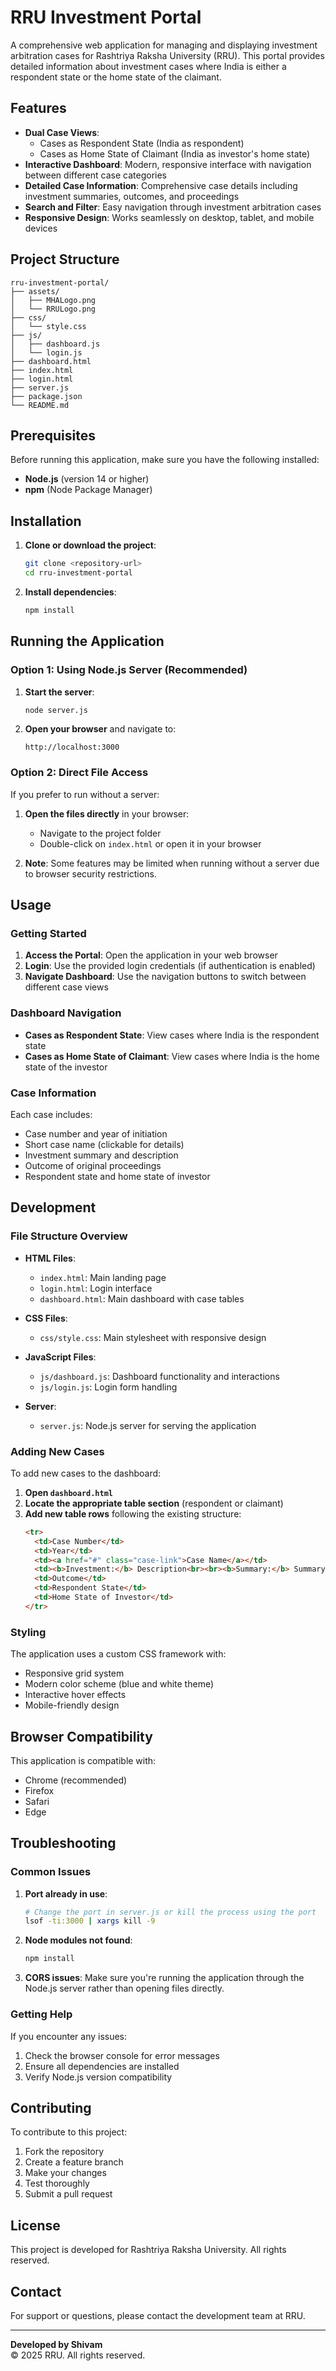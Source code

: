 # RRU Investment Portal

A comprehensive web application for managing and displaying investment arbitration cases for Rashtriya Raksha University (RRU). This portal provides detailed information about investment cases where India is either a respondent state or the home state of the claimant.

## Features

- **Dual Case Views**: 
  - Cases as Respondent State (India as respondent)
  - Cases as Home State of Claimant (India as investor's home state)
- **Interactive Dashboard**: Modern, responsive interface with navigation between different case categories
- **Detailed Case Information**: Comprehensive case details including investment summaries, outcomes, and proceedings
- **Search and Filter**: Easy navigation through investment arbitration cases
- **Responsive Design**: Works seamlessly on desktop, tablet, and mobile devices

## Project Structure

```
rru-investment-portal/
├── assets/
│   ├── MHALogo.png
│   └── RRULogo.png
├── css/
│   └── style.css
├── js/
│   ├── dashboard.js
│   └── login.js
├── dashboard.html
├── index.html
├── login.html
├── server.js
├── package.json
└── README.md
```

## Prerequisites

Before running this application, make sure you have the following installed:

- **Node.js** (version 14 or higher)
- **npm** (Node Package Manager)

## Installation

1. **Clone or download the project**:
   ```bash
   git clone <repository-url>
   cd rru-investment-portal
   ```

2. **Install dependencies**:
   ```bash
   npm install
   ```

## Running the Application

### Option 1: Using Node.js Server (Recommended)

1. **Start the server**:
   ```bash
   node server.js
   ```

2. **Open your browser** and navigate to:
   ```
   http://localhost:3000
   ```

### Option 2: Direct File Access

If you prefer to run without a server:

1. **Open the files directly** in your browser:
   - Navigate to the project folder
   - Double-click on `index.html` or open it in your browser

2. **Note**: Some features may be limited when running without a server due to browser security restrictions.

## Usage

### Getting Started

1. **Access the Portal**: Open the application in your web browser
2. **Login**: Use the provided login credentials (if authentication is enabled)
3. **Navigate Dashboard**: Use the navigation buttons to switch between different case views

### Dashboard Navigation

- **Cases as Respondent State**: View cases where India is the respondent state
- **Cases as Home State of Claimant**: View cases where India is the home state of the investor

### Case Information

Each case includes:
- Case number and year of initiation
- Short case name (clickable for details)
- Investment summary and description
- Outcome of original proceedings
- Respondent state and home state of investor

## Development

### File Structure Overview

- **HTML Files**:
  - `index.html`: Main landing page
  - `login.html`: Login interface
  - `dashboard.html`: Main dashboard with case tables

- **CSS Files**:
  - `css/style.css`: Main stylesheet with responsive design

- **JavaScript Files**:
  - `js/dashboard.js`: Dashboard functionality and interactions
  - `js/login.js`: Login form handling

- **Server**:
  - `server.js`: Node.js server for serving the application

### Adding New Cases

To add new cases to the dashboard:

1. **Open `dashboard.html`**
2. **Locate the appropriate table section** (respondent or claimant)
3. **Add new table rows** following the existing structure:
   ```html
   <tr>
     <td>Case Number</td>
     <td>Year</td>
     <td><a href="#" class="case-link">Case Name</a></td>
     <td><b>Investment:</b> Description<br><br><b>Summary:</b> Summary text</td>
     <td>Outcome</td>
     <td>Respondent State</td>
     <td>Home State of Investor</td>
   </tr>
   ```

### Styling

The application uses a custom CSS framework with:
- Responsive grid system
- Modern color scheme (blue and white theme)
- Interactive hover effects
- Mobile-friendly design

## Browser Compatibility

This application is compatible with:
- Chrome (recommended)
- Firefox
- Safari
- Edge

## Troubleshooting

### Common Issues

1. **Port already in use**:
   ```bash
   # Change the port in server.js or kill the process using the port
   lsof -ti:3000 | xargs kill -9
   ```

2. **Node modules not found**:
   ```bash
   npm install
   ```

3. **CORS issues**: Make sure you're running the application through the Node.js server rather than opening files directly.

### Getting Help

If you encounter any issues:
1. Check the browser console for error messages
2. Ensure all dependencies are installed
3. Verify Node.js version compatibility

## Contributing

To contribute to this project:
1. Fork the repository
2. Create a feature branch
3. Make your changes
4. Test thoroughly
5. Submit a pull request

## License

This project is developed for Rashtriya Raksha University. All rights reserved.

## Contact

For support or questions, please contact the development team at RRU.

---

**Developed by Shivam**  
© 2025 RRU. All rights reserved. 